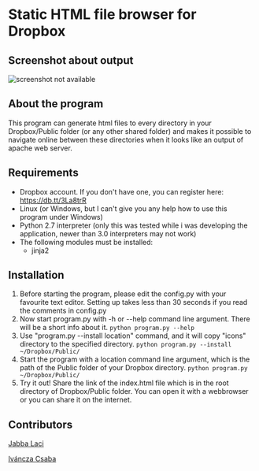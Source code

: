 Static HTML file browser for Dropbox
====================================

Screenshot about output
------------------
![screenshot not available](https://raw.github.com/kisssandoradam/Static-HTML-file-browser-for-Dropbox/master/screenshot.png)

About the program
------------
This program can generate html files to every directory in your Dropbox/Public folder (or any other shared folder) and makes it possible to navigate online between these directories when it looks like an output of apache web server.

Requirements
-------------------
* Dropbox account. If you don't have one, you can register here: https://db.tt/3La8trR
* Linux (or Windows, but I can't give you any help how to use this program under Windows)
* Python 2.7 interpreter (only this was tested while i was developing the application, newer than 3.0 interpreters may not work)
* The following modules must be installed:
  + jinja2

Installation
------------
1. Before starting the program, please edit the config.py with your favourite text editor. Setting up takes less than 30 seconds if you read the comments in config.py
2. Now start program.py with -h or --help command line argument. There will be a short info about it.
    ```python program.py --help```
3. Use "program.py --install location" command, and it will copy "icons" directory to the specified directory.
    ```python program.py --install ~/Dropbox/Public/```
4. Start the program with a location command line argument, which is the path of the Public folder of your Dropbox directory.
    ```python program.py ~/Dropbox/Public/```
5. Try it out! Share the link of the index.html file which is in the root directory of Dropbox/Public folder. You can open it with a webbrowser or you can share it on the internet.

Contributors
----------------

[Jabba Laci](https://github.com/jabbalaci)

[Iváncza Csaba](https://github.com/icsaba)
